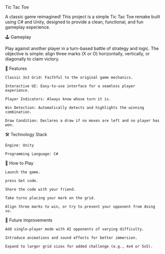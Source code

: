 Tic Tac Toe

A classic game reimagined! This project is a simple Tic Tac Toe remake built using C# and Unity, designed to provide a clean, functional, and fun gameplay experience.

🕹️ Gameplay

Play against another player in a turn-based battle of strategy and logic. The objective is simple: align three marks (X or O) horizontally, vertically, or diagonally to claim victory.

🚀 Features

    Classic 3x3 Grid: Faithful to the original game mechanics.

    Interactive UI: Easy-to-use interface for a seamless player experience.

    Player Indicators: Always know whose turn it is.

    Win Detection: Automatically detects and highlights the winning combination.

    Draw Condition: Declares a draw if no moves are left and no player has won.

🛠️ Technology Stack

    Engine: Unity

    Programming Language: C#

📖 How to Play

    Launch the game.

    press Get code.

    Share the code with your friend.

    Take turns placing your mark on the grid.

    Align three marks to win, or try to prevent your opponent from doing so.

🔧 Future Improvements

    Add single-player mode with AI opponents of varying difficulty.

    Introduce animations and sound effects for better immersion.

    Expand to larger grid sizes for added challenge (e.g., 4x4 or 5x5).
